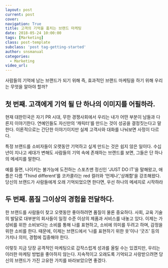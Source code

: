 ```yaml
---
layout: post
current: post
cover:  
navigation: True
title: 고객의 기억을 훔치는 브랜드 마케팅
date: 2018-05-24 10:00:00
tags: [Marketing]
class: post-template
subclass: 'post tag-getting-started'
author: snsmanual
categories:
  - Marketing
video_url: 
---
```




사람들의 기억에 남는 브랜드가 되기 위해 즉, 효과적인 브랜드 마케팅을 하기 위해 우리는 무엇을 알아야 할까?

## 첫 번째. 고객에게 기억 될 단 하나의 이미지를 어필하라.

현재 대한민국은 자기 PR 시대, 무한 경쟁사회에서 우리는 내가 어떤 부분이 남들과 다른지 이야기한다.
연예인들도 자신만의 ‘캐릭터’를 만드는 것이 성공을 결정짓는다고 말한다.
이론적으로는 간단한 이야기이지만 실제 고객사와 대화를 나눠보면 사정이 다르다.

특정 브랜드를 소비자들이 오랫동안 기억하고 싶게 만드는 것은 쉽지 않은 일이다.
수십 년이 지나고 세대가 변해도 사람들의 기억 속에 존재하는 브랜드를 보면, 그들은 단 하나의 메세지를 말한다.

예를 들면, 나이키는 불가능에 도전하는 스포츠맨 정신인 ‘JUST DO IT’을 말해왔고, 애플은 다름 ‘Thind different’를 코카콜라는 red 컬러와 ‘언제나’,’상쾌함’을
강조해왔다. 당신의 브랜드가 사람들에게 오래 기억되었으면 한다면, 우선 하나의 메세지로 시작하라



## 두 번째. 품질 그이상의 경험을 전달하다.

한 브랜드를 사람들이 찾고 오랫동안 좋아하려면 품질이 물론 중요하다.
사회, 교육 기술의 발달로 대부분의 회사들이 일정 수준 이상의 제품과 서비스를 내놓고 있다.
이제는 가성비를 위한 소비보다는 소비를 통해 나를 표현하고, 소비에 의미를 두려고 하며, 감정을 위한 소비를 한다. 때문에,
이제는 브랜드에서 ‘나를 표현하기 위한 옷’이나 ‘굿즈’ 등의 가치나 의미, 경험에 집중해야 한다.

이렇듯 지금 당장 공격적인 마케팅으로 갑작스럽게 성과를 올릴 수는 있겠지만, 우리는 이러한 마케팅 방법을 좋아하지 않는다.
지속적이고 오래도록 기억되고 사랑받으려면 당신의 브랜드가 가진 고유한 가치를 바라보았으면 좋겠다.